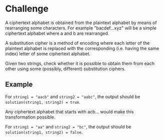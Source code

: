 # Challenge

A ciphertext alphabet is obtained from the plaintext alphabet by means of rearranging some characters. For example "bacdef...xyz" will be a simple ciphertext alphabet where a and b are rearranged.

A substitution cipher is a method of encoding where each letter of the plaintext alphabet is replaced with the corresponding (i.e. having the same index) letter of some ciphertext alphabet.

Given two strings, check whether it is possible to obtain them from each other using some (possibly, different) substitution ciphers.

## Example

For `string1 = "aacb"` and `string2 = "aabc"`, the output should be
`solution(string1, string2) = true`.

Any ciphertext alphabet that starts with acb... would make this transformation possible.

For `string1 = "aa"` and `string2 = "bc"`, the output should be
`solution(string1, string2) = false`.